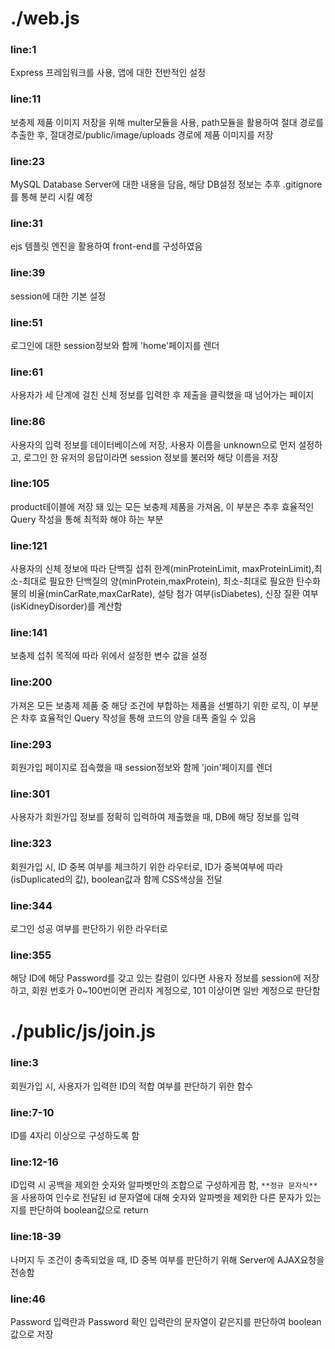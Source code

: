# ./web.js

### line:1
Express 프레임워크를 사용, 앱에 대한 전반적인 설정

### line:11
보충제 제품 이미지 저장을 위해 multer모듈을 사용, path모듈을 활용하여 절대 경로를 추출한 후, 절대경로/public/image/uploads 경로에 제품 이미지를 저장

### line:23
MySQL Database Server에 대한 내용을 담음, 해당 DB설정 정보는 추후 .gitignore를 통해 분리 시킬 예정

### line:31
ejs 템플릿 엔진을 활용하여 front-end를 구성하였음

### line:39
session에 대한 기본 설정

### line:51
로그인에 대한 session정보와 함께 'home'페이지를 렌더

### line:61
사용자가 세 단계에 걸친 신체 정보를 입력한 후 제출을 클릭했을 때 넘어가는 페이지

### line:86
사용자의 입력 정보를 데이터베이스에 저장, 사용자 이름을 unknown으로 먼저 설정하고, 로그인 한 유저의 응답이라면 session 정보를 불러와 해당 이름을 저장

### line:105
product테이블에 저장 돼 있는 모든 보충제 제품을 가져옴, 이 부분은 추후 효율적인 Query 작성을 통해 최적화 해야 하는 부분

### line:121
사용자의 신체 정보에 따라 단백질 섭취 한계(minProteinLimit, maxProteinLimit),최소-최대로 필요한 단백질의 양(minProtein,maxProtein), 최소-최대로 필요한 탄수화물의 비율(minCarRate,maxCarRate), 설탕 첨가 여부(isDiabetes), 신장 질환 여부(isKidneyDisorder)를 계산함

### line:141
보충제 섭취 목적에 따라 위에서 설정한 변수 값을 설정

### line:200
가져온 모든 보충제 제품 중 해당 조건에 부합하는 제품을 선별하기 위한 로직, 이 부분은 차후 효율적인 Query 작성을 통해 코드의 양을 대폭 줄일 수 있음

### line:293
회원가입 페이지로 접속했을 때 session정보와 함께 'join'페이지를 렌더

### line:301
사용자가 회원가입 정보를 정확히 입력하여 제출했을 때, DB에 해당 정보를 입력

### line:323
회원가입 시, ID 중복 여부를 체크하기 위한 라우터로, ID가 중복여부에 따라(isDuplicated의 값), boolean값과 함께 CSS색상을 전달

### line:344
로그인 성공 여부를 판단하기 위한 라우터로

### line:355
해당 ID에 해당 Password를 갖고 있는 칼럼이 있다면 사용자 정보를 session에 저장하고, 회원 번호가 0~100번이면 관리자 계정으로, 101 이상이면 일반 계정으로 판단함

# ./public/js/join.js

### line:3
회원가입 시, 사용자가 입력한 ID의 적합 여부를 판단하기 위한 함수

### line:7-10
ID를 4자리 이상으로 구성하도록 함

### line:12-16
ID입력 시 공백을 제외한 숫자와 알파벳만의 조합으로 구성하게끔 함, `**정규 문자식**`을 사용하여 인수로 전달된 id 문자열에 대해 숫자와 알파벳을 제외한 다른 문자가 있는지를 판단하여 boolean값으로 return

### line:18-39
나머지 두 조건이 충족되었을 때, ID 중복 여부를 판단하기 위해 Server에 AJAX요청을 전송함

### line:46
Password 입력란과 Password 확인 입력란의 문자열이 같은지를 판단하여 boolean값으로 저장


